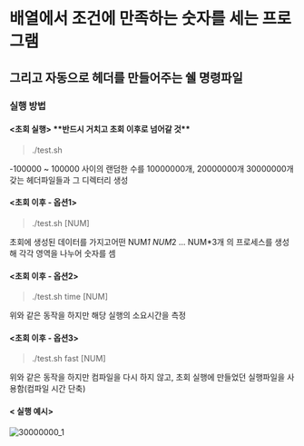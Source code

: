 배열에서 조건에 만족하는 숫자를 세는 프로그램
===========
그리고 자동으로 헤더를 만들어주는 쉘 명령파일
------------
### 실행 방법

#### <초회 실행> \*\*반드시 거치고 초회 이후로 넘어갈 것\*\*
> ./test.sh 

-100000 ~ 100000 사이의 랜덤한 수를 10000000개, 20000000개 30000000개 갖는 헤더파일들과 그 디렉터리 생성


#### <초회 이후 - 옵션1>
> ./test.sh [NUM]

초회에 생성된 데이터를 가지고어떤 NUM*1 NUM*2 ... NUM*3개 의 프로세스를 생성해 각각 영역을 나누어 숫자를 셈


#### <초회 이후 - 옵션2>
> ./test.sh time [NUM]

위와 같은 동작을 하지만 해당 실행의 소요시간을 측정



#### <초회 이후 - 옵션3>
> ./test.sh fast [NUM]

위와 같은 동작을 하지만 컴파일을 다시 하지 않고, 초회 실행에 만들었던 실행파일을 사용함(컴파일 시간 단축)



#### < 실행 예시>
![30000000_1](https://github.com/lee-chanah/Homeworks_public/blob/master/system_programing_HW/HW1/Extra%26Docs/30000000_1.png)

